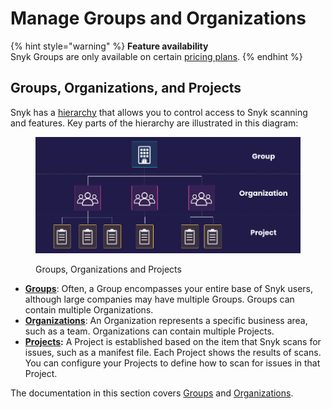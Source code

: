 # Manage Groups and Organizations

{% hint style="warning" %}
**Feature availability**\
Snyk Groups are only available on certain [pricing plans](https://snyk.io/plans/).
{% endhint %}

## Groups, Organizations, and Projects

Snyk has a [hierarchy](../introduction-to-snyk-administration.md#accounts-groups-organizations-targets-and-projects) that allows you to control access to Snyk scanning and features. Key parts of the hierarchy are illustrated in this diagram:

<figure><img src="../../.gitbook/assets/image (1) (1) (1) (2).png" alt="Groups, Organizations and Projects"><figcaption><p>Groups, Organizations and Projects</p></figcaption></figure>

* [**Groups**](introduction-to-groups.md): Often, a Group encompasses your entire base of Snyk users, although large companies may have multiple Groups. Groups can contain multiple Organizations.
* [**Organizations**](whats-a-snyk-organization.md): An Organization represents a specific business area, such as a team. Organizations can contain multiple Projects.
* [**Projects**](../snyk-projects/)**:** A Project is established based on the item that Snyk scans for issues, such as a manifest file. Each Project shows the results of scans. You can configure your Projects to define how to scan for issues in that Project.

The documentation in this section covers [Groups](introduction-to-groups.md) and [Organizations](whats-a-snyk-organization.md).

##
